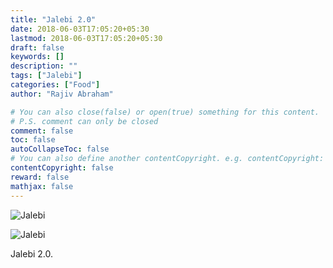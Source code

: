 ```yaml
---
title: "Jalebi 2.0"
date: 2018-06-03T17:05:20+05:30
lastmod: 2018-06-03T17:05:20+05:30
draft: false
keywords: []
description: ""
tags: ["Jalebi"]
categories: ["Food"]
author: "Rajiv Abraham"

# You can also close(false) or open(true) something for this content.
# P.S. comment can only be closed
comment: false
toc: false
autoCollapseToc: false
# You can also define another contentCopyright. e.g. contentCopyright: "This is another copyright."
contentCopyright: false
reward: false
mathjax: false
---
```


![Jalebi](https://res.cloudinary.com/abraham/image/upload/v1528458000/IMG_20180603_114917.jpg "Jalebi")

![Jalebi](https://res.cloudinary.com/abraham/image/upload/v1528458001/IMG_20180603_114920.jpg "Jalebi")

Jalebi 2.0.